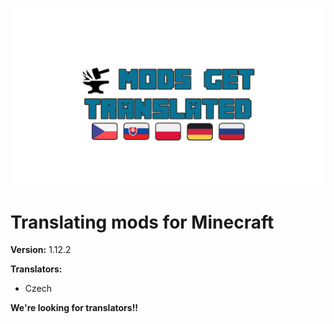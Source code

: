 ![ModsGetTranslated](https://github.com/RehabCZ/ModsGetTranslated/blob/main/logo.png?raw=true)

# Translating mods for Minecraft

**Version:** 1.12.2

**Translators:**
* Czech



**We're looking for translators!!**
